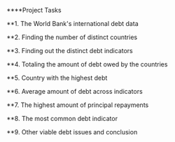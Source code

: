 ****Project Tasks

**1. The World Bank's international debt data

**2. Finding the number of distinct countries

**3. Finding out the distinct debt indicators

**4. Totaling the amount of debt owed by the countries

**5. Country with the highest debt

**6. Average amount of debt across indicators

**7. The highest amount of principal repayments

**8. The most common debt indicator

**9. Other viable debt issues and conclusion



